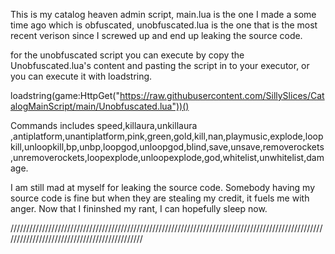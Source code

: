 This is my catalog heaven admin script, main.lua is the one I made a some time ago which is obfuscated, unobfuscated.lua is the one that is the most recent verison since I screwed up and end up leaking the source code.


for the unobfuscated script you can execute by copy the Unobfuscated.lua's content and pasting the script in to your executor, or you can execute it with loadstring.

loadstring(game:HttpGet("https://raw.githubusercontent.com/SillySlices/CatalogMainScript/main/Unobfuscated.lua"))()

Commands includes speed,killaura,unkillaura ,antiplatform,unantiplatform,pink,green,gold,kill,nan,playmusic,explode,loopkill,unloopkill,bp,unbp,loopgod,unloopgod,blind,save,unsave,removerockets,unremoverockets,loopexplode,unloopexplode,god,whitelist,unwhitelist,damage.

I am still mad at myself for leaking the source code. Somebody having my source code is fine but when they are stealing my credit, it fuels me with anger. Now that I fininshed my rant, I can hopefully sleep now.


/////////////////////////////////////////////////////////////////////////////////////////////////////////////////////////////////////////////
